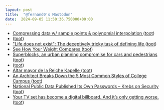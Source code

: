 ```yaml
---
layout: post
title:  "@fernand0's Mastodon"
date:  2024-09-05 11:50:36.750000+00:00
---
```

*  [Compressing data w/ sample points & polynomial interpolation ](https://www.johndcook.com/blog/2024/08/17/compression-and-interpolation) ([toot](https://mastodon.social/@fernand0/113084795240324192))
*  [ ](https://mastodon.social/users/fernand0/statuses/113084743256802238/activity) ([toot](https://mastodon.social/users/fernand0/statuses/113084743256802238/activity))
*  ["Life does not exist": The deceptively tricky task of defining life ](https://bigthink.com/life/life-does-not-exist-the-deceptively-tricky-task-of-defining-life) ([toot](https://mastodon.social/@fernand0/113084415509710876))
*  [See How Your Weight Compares ](https://flowingdata.com/2024/08/14/see-how-your-weight-compares) ([toot](https://mastodon.social/@fernand0/113084170654592812))
*  [Superblocks, an urban planning compromise for cars and pedestrians ](https://flowingdata.com/2024/08/21/superblocks-an-urban-planning-compromise-for-cars-and-pedestrians) ([toot](https://mastodon.social/@fernand0/113084046721951704))
*  [ ](https://mas.to/@purcola) ([toot](https://mastodon.social/@fernand0/113083853220445076))
*  [Altar mayor de la Reiche Kapelle ](https://www.flickr.com/photos/fernand0/53945196027) ([toot](https://mastodon.social/@fernand0/113083789057314085))
*  [An Architect Breaks Down the 5 Most Common Styles of College Campus ](https://www.openculture.com/2024/08/an-architect-breaks-down-the-5-most-common-styles-of-college-campus.htm) ([toot](https://mastodon.social/@fernand0/113083719024041737))
*  [National Public Data Published Its Own Passwords – Krebs on Security ](https://krebsonsecurity.com/2024/08/national-public-data-published-its-own-passwords) ([toot](https://mastodon.social/@fernand0/113083111132341575))
*  [Your TV set has become a digital billboard. And it’s only getting worse. ](https://arstechnica.com/gadgets/2024/08/tv-industrys-ads-tracking-obsession-is-turning-your-living-room-into-a-store) ([toot](https://mastodon.social/@fernand0/113082439073764852))
